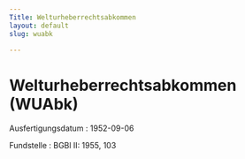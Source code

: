 ```yaml
---
Title: Welturheberrechtsabkommen
layout: default
slug: wuabk

---
```


# Welturheberrechtsabkommen (WUAbk)

Ausfertigungsdatum
:   1952-09-06

Fundstelle
:   BGBl II: 1955, 103

